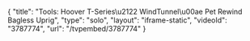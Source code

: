 {
    "title": "Tools: Hoover T-Series\u2122 WindTunnel\u00ae Pet Rewind Bagless Uprig",
    "type": "solo",
    "layout": "iframe-static",
    "videoId": "3787774",
    "url": "\/tvpembed\/3787774"
}